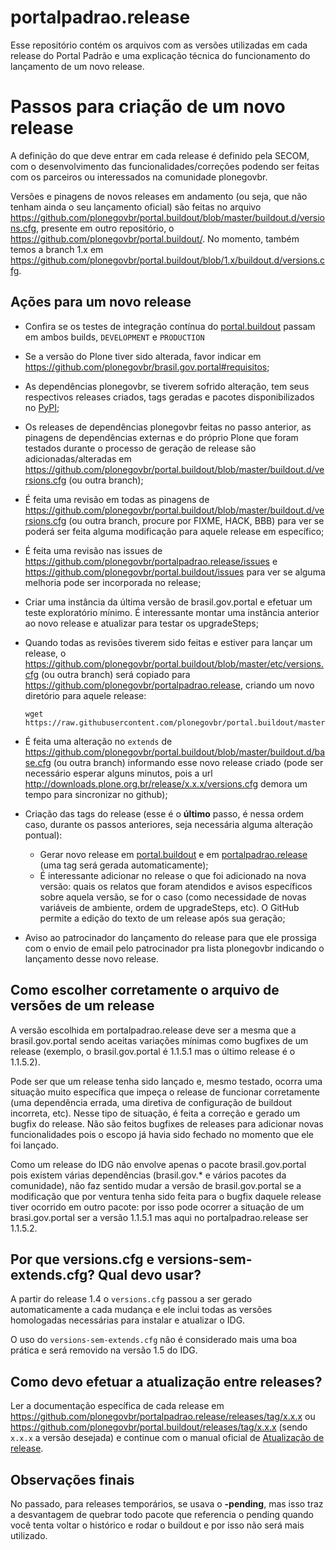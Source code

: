 portalpadrao.release
====================

Esse repositório contém os arquivos com as versões utilizadas em cada release do Portal Padrão e uma explicação técnica do funcionamento do lançamento de um novo release.

Passos para criação de um novo release
======================================

A definição do que deve entrar em cada release é definido pela SECOM, com o desenvolvimento das funcionalidades/correções podendo ser feitas com os parceiros ou interessados na comunidade plonegovbr.

Versões e pinagens de novos releases em andamento (ou seja, que não tenham ainda o seu lançamento oficial) são feitas no arquivo https://github.com/plonegovbr/portal.buildout/blob/master/buildout.d/versions.cfg, presente em outro repositório, o https://github.com/plonegovbr/portal.buildout/. No momento, também temos a branch 1.x em https://github.com/plonegovbr/portal.buildout/blob/1.x/buildout.d/versions.cfg.

Ações para um novo release
---------------------------

- Confira se os testes de integração contínua do [portal.buildout](https://travis-ci.org/plonegovbr/portal.buildout) passam em ambos builds, `DEVELOPMENT` e `PRODUCTION`
- Se a versão do Plone tiver sido alterada, favor indicar em https://github.com/plonegovbr/brasil.gov.portal#requisitos;
  <!-- PACKAGES -->
- As dependências plonegovbr, se tiverem sofrido alteração, tem seus respectivos releases criados, tags geradas e pacotes disponibilizados no [PyPI](https://pypi.org/);
- Os releases de dependências plonegovbr feitas no passo anterior, as pinagens de dependências externas e do próprio Plone que foram testados durante o processo de geração de release são adicionadas/alteradas em https://github.com/plonegovbr/portal.buildout/blob/master/buildout.d/versions.cfg (ou outra branch);
  <!-- PACKAGES -->
- É feita uma revisão em todas as pinagens de https://github.com/plonegovbr/portal.buildout/blob/master/buildout.d/versions.cfg  (ou outra branch, procure por FIXME, HACK, BBB) para ver se poderá ser feita alguma modificação para aquele release em específico;
- É feita uma revisão nas issues de https://github.com/plonegovbr/portalpadrao.release/issues e https://github.com/plonegovbr/portal.buildout/issues para ver se alguma melhoria pode ser incorporada no release;
  <!-- PACKAGES -->
- Criar uma instância da última versão de brasil.gov.portal e efetuar um teste exploratório mínimo. É interessante montar uma instância anterior ao novo release e atualizar para testar os upgradeSteps;
- Quando todas as revisões tiverem sido feitas e estiver para lançar um release, o https://github.com/plonegovbr/portal.buildout/blob/master/etc/versions.cfg (ou outra branch) será copiado para <https://github.com/plonegovbr/portalpadrao.release>, criando um novo diretório para aquele release:

    ~~~~ {.sourceCode .console}
    wget https://raw.githubusercontent.com/plonegovbr/portal.buildout/master/etc/versions.cfg
    ~~~~

- É feita uma alteração no `extends` de https://github.com/plonegovbr/portal.buildout/blob/master/buildout.d/base.cfg (ou outra branch) informando esse novo release criado (pode ser necessário esperar alguns minutos, pois a url http://downloads.plone.org.br/release/x.x.x/versions.cfg demora um tempo para sincronizar no github);
- Criação das tags do release (esse é o **último** passo, é nessa ordem caso, durante os passos anteriores, seja necessária alguma alteração pontual):
    - Gerar novo release em [portal.buildout](https://github.com/plonegovbr/portal.buildout/releases/new) e em [portalpadrao.release](https://github.com/plonegovbr/portalpadrao.release/releases/new) (uma tag será gerada automaticamente);
    - É interessante adicionar no release o que foi adicionado na nova versão: quais os relatos que foram atendidos e avisos específicos sobre aquela versão, se for o caso (como necessidade de novas variáveis de ambiente, ordem de upgradeSteps, etc). O GitHub permite a edição do texto de um release após sua geração;

- Aviso ao patrocinador do lançamento do release para que ele prossiga com o envio de email pelo patrocinador pra lista plonegovbr indicando o lançamento desse novo release.

Como escolher corretamente o arquivo de versões de um release
-------------------------------------------------------------

A versão escolhida em portalpadrao.release deve ser a mesma que a brasil.gov.portal sendo aceitas variações mínimas como bugfixes de um release (exemplo, o brasil.gov.portal é 1.1.5.1 mas o último release é o 1.1.5.2).

Pode ser que um release tenha sido lançado e, mesmo testado, ocorra uma situação muito específica que impeça o release de funcionar corretamente (uma dependência errada, uma diretiva de configuração de buildout incorreta, etc). Nesse tipo de situação, é feita a correção e gerado um bugfix do release. Não são feitos bugfixes de releases para adicionar novas funcionalidades pois o escopo já havia sido fechado no momento que ele foi lançado.

Como um release do IDG não envolve apenas o pacote brasil.gov.portal pois existem várias dependências (brasil.gov.\* e vários pacotes da comunidade), não faz sentido mudar a versão de brasil.gov.portal se a modificação que por ventura tenha sido feita para o bugfix daquele release tiver ocorrido em outro pacote: por isso pode ocorrer a situação de um brasi.gov.portal ser a versão 1.1.5.1 mas aqui no portalpadrao.release ser 1.1.5.2.

Por que versions.cfg e versions-sem-extends.cfg? Qual devo usar?
----------------------------------------------------------------

A partir do release 1.4 o `versions.cfg` passou a ser gerado automaticamente a cada mudança e ele inclui todas as versões homologadas necessárias para instalar e atualizar o IDG.

O uso do `versions-sem-extends.cfg` não é considerado mais uma boa prática e será removido na versão 1.5 do IDG.

Como devo efetuar a atualização entre releases?
-----------------------------------------------

Ler a documentação específica de cada release em <https://github.com/plonegovbr/portalpadrao.release/releases/tag/x.x.x> ou <https://github.com/plonegovbr/portal.buildout/releases/tag/x.x.x> (sendo `x.x.x` a versão desejada) e continue com o manual oficial de [Atualização de release](http://identidade-digital-de-governo-plone.readthedocs.io/en/latest/atualizacao/).

Observações finais
------------------

No passado, para releases temporários, se usava o **-pending**, mas isso traz a desvantagem de quebrar todo pacote que referencia o pending quando você tenta voltar o histórico e rodar o buildout e por isso não será mais utilizado.
